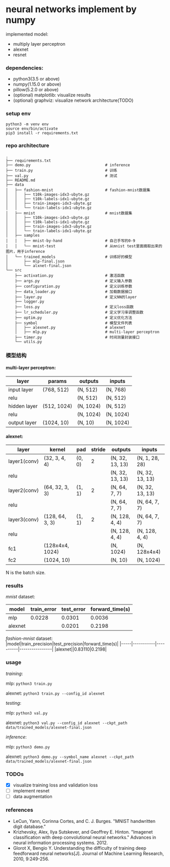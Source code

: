 # neural networks implement by numpy

implemented model:

- multiply layer perceptron
- alexnet
- resnet

### dependencies:

- python3(3.5 or above)
- numpy(1.15.0 or above)
- pillow(5.2.0 or above)
- (optional) matplotlib: visualize results
- (optional) graphviz: visualize network architecture(TODO)

### setup env

```
python3 -m venv env
source env/bin/activate
pip3 install -r requirements.txt
```

### repo architecture

```
.
├── requirements.txt
├── demo.py                                 # inference
├── train.py                                # 训练
├── val.py                                  # 测试
├── README.md
├── data
│   ├── fashion-mnist                       # fashion-mnist数据集
│   │   ├── t10k-images-idx3-ubyte.gz
│   │   ├── t10k-labels-idx1-ubyte.gz
│   │   ├── train-images-idx3-ubyte.gz
│   │   └── train-labels-idx1-ubyte.gz
│   ├── mnist                               # mnist数据集
│   │   ├── t10k-images-idx3-ubyte.gz
│   │   ├── t10k-labels-idx1-ubyte.gz
│   │   ├── train-images-idx3-ubyte.gz
│   │   └── train-labels-idx1-ubyte.gz
│   ├── samples
│   │   ├── mnist-by-hand                   # 自己手写的0-9
│   │   └── mnist-test                      # 从mnist test里面摘取出来的图片，用于inference
│   └── trained_models                      # 训练好的模型
│       ├── mlp-final.json
│       └── alxnet-final.json
└── src
    ├── activation.py                       # 激活函数
    ├── args.py                             # 定义输入参数
    ├── configuration.py                    # 定义训练参数
    ├── data_loader.py                      # 加载数据接口
    ├── layer.py                            # 定义NN的layer
    ├── logger.py
    ├── loss.py                             # 定义loss函数
    ├── lr_scheduler.py                     # 定义学习率调整函数
    ├── optim.py                            # 定义优化方法
    ├── symbol                              # 模型文件列表
    │   ├── alexnet.py                      # alexnet
    │   ├── mlp.py                          # multi-layer perceptron
    ├── timer.py                            # 时间测量封装接口
    └── utils.py
```

### 模型结构

#### multi-layer perceptron:

|layer|params|outputs|inputs|
|-----|------|------|-------|
|input layer|(768, 512)|(N, 512)|(N, 768)|
|relu| |(N, 512)|(N, 512)|
|hidden layer|(512, 1024)|(N, 1024)|(N, 512)|
|relu| |(N, 1024)|(N, 1024)|
|output layer|(1024, 10)|(N, 10)|(N, 1024)


#### alexnet:

|layer|kernel|pad|stride|outputs|inputs|
|-----|------|---|------|-------|------|
|layer1(conv)|(32, 3, 4, 4)|(0, 0)|2|(N, 32, 13, 13)|(N, 1, 28, 28)|
|relu||||(N, 32, 13, 13)|(N, 32, 13, 13)|
|layer2(conv)|(64, 32, 3, 3)|(1, 1)|2|(N, 64, 7, 7)|(N, 32, 13, 13)|
|relu||||(N, 64, 7, 7)|(N, 64, 7, 7)|
|layer3(conv)|(128, 64, 3, 3)|(1, 1)|2|(N, 128, 4, 4)|(N, 64, 7, 7)|
|relu||||(N, 128, 4, 4)|(N, 128, 4, 4)|
|fc1|(128x4x4, 1024)|||(N, 1024)|(N, 128x4x4)|
|fc2|(1024, 10)|||(N, 10)|(N, 1024)|

N is the batch size.

### results

*mnist* dataset:

|model|train_error|test_error|forward_time(s)|
|-----|-----------|----------|----------------|
|mlp|0.0228|0.0301|0.0036|
|alexnet||0.0201|0.2198|

*fashion-mnist* dataset:
|model|train_precision|test_precision|forward_time(s)|
|-----|-----------|----------|----------------|
|alexnet||0.83110|0.2198|

### usage

*training*:

mlp: `python3 train.py`

alexnet: `python3 train.py --config_id alexnet`

*testing*:

mlp: `python3 val.py`

alexnet: `python3 val.py --config_id alexnet --ckpt_path data/trained_models/alexnet-final.json`

*inference*:

mlp: `python3 demo.py`

alexnet: `python3 demo.py --symbol_name alexnet --ckpt_path data/trained_models/alexnet-final.json`

### TODOs

- [x] visualize training loss and validation loss
- [ ] implement resnet
- [ ] data augmentation

### references

- LeCun, Yann, Corinna Cortes, and C. J. Burges. "MNIST handwritten digit database."
- Krizhevsky, Alex, Ilya Sutskever, and Geoffrey E. Hinton. "Imagenet classification with deep convolutional neural networks." Advances in neural information processing systems. 2012.
- Glorot X, Bengio Y. Understanding the difficulty of training deep feedforward neural networks[J]. Journal of Machine Learning Research, 2010, 9:249-256.

